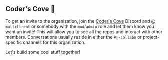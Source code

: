 ## Coder's Cove 🚀

To get an invite to the organization, join the [Coder's Cove](https://discord.gg/cWHnQFSfMy) Discord and @ `mattrltrent` or somebody with the `mod`/`admin` role and let them know you want an invite! This will allow you to see all the repos and interact with other members. Conversations usually reside in either the `#🤝-collabs` or project-specific channels for this organization.

Let's build some cool stuff together!

